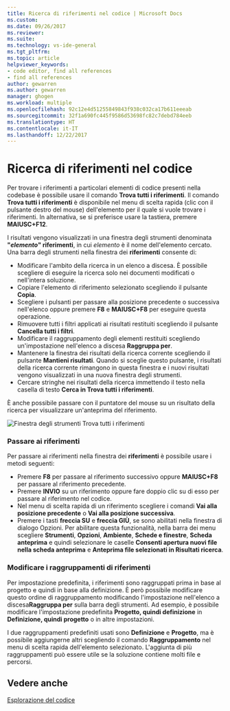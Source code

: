 ```yaml
---
title: Ricerca di riferimenti nel codice | Microsoft Docs
ms.custom: 
ms.date: 09/26/2017
ms.reviewer: 
ms.suite: 
ms.technology: vs-ide-general
ms.tgt_pltfrm: 
ms.topic: article
helpviewer_keywords:
- code editor, find all references
- find all references
author: gewarren
ms.author: gewarren
manager: ghogen
ms.workload: multiple
ms.openlocfilehash: 92c12e4d51255849843f938c032ca17b611eeeab
ms.sourcegitcommit: 32f1a690fc445f9586d53698fc82c7debd784eeb
ms.translationtype: HT
ms.contentlocale: it-IT
ms.lasthandoff: 12/22/2017
---
```

# <a name="finding-references-in-your-code"></a>Ricerca di riferimenti nel codice  
Per trovare i riferimenti a particolari elementi di codice presenti nella codebase è possibile usare il comando **Trova tutti i riferimenti**. Il comando **Trova tutti i riferimenti** è disponibile nel menu di scelta rapida (clic con il pulsante destro del mouse) dell'elemento per il quale si vuole trovare i riferimenti. In alternativa, se si preferisce usare la tastiera, premere **MAIUSC+F12**.  

I risultati vengono visualizzati in una finestra degli strumenti denominata **"*elemento*" riferimenti**, in cui *elemento* è il nome dell'elemento cercato. Una barra degli strumenti nella finestra dei **riferimenti** consente di:  
- Modificare l'ambito della ricerca in un elenco a discesa. È possibile scegliere di eseguire la ricerca solo nei documenti modificati o nell'intera soluzione.  
- Copiare l'elemento di riferimento selezionato scegliendo il pulsante **Copia**.  
- Scegliere i pulsanti per passare alla posizione precedente o successiva nell'elenco oppure premere **F8** e **MAIUSC+F8** per eseguire questa operazione.  
- Rimuovere tutti i filtri applicati ai risultati restituiti scegliendo il pulsante **Cancella tutti i filtri**.  
- Modificare il raggruppamento degli elementi restituiti scegliendo un'impostazione nell'elenco a discesa **Raggruppa per**.  
- Mantenere la finestra dei risultati della ricerca corrente scegliendo il pulsante **Mantieni risultati**. Quando si sceglie questo pulsante, i risultati della ricerca corrente rimangono in questa finestra e i nuovi risultati vengono visualizzati in una nuova finestra degli strumenti.  
- Cercare stringhe nei risultati della ricerca immettendo il testo nella casella di testo **Cerca in Trova tutti i riferimenti**.  

È anche possibile passare con il puntatore del mouse su un risultato della ricerca per visualizzare un'anteprima del riferimento.  

![Finestra degli strumenti Trova tutti i riferimenti](../ide/media/vside_findallreferences.png)  

### <a name="navigate-to-references"></a>Passare ai riferimenti
Per passare ai riferimenti nella finestra dei **riferimenti** è possibile usare i metodi seguenti:  

- Premere **F8** per passare al riferimento successivo oppure **MAIUSC+F8** per passare al riferimento precedente.  
- Premere **INVIO** su un riferimento oppure fare doppio clic su di esso per passare al riferimento nel codice.  
- Nel menu di scelta rapida di un riferimento scegliere i comandi **Vai alla posizione precedente** o **Vai alla posizione successiva**.  
- Premere i tasti **freccia SU** e **freccia GIÙ**, se sono abilitati nella finestra di dialogo Opzioni. Per abilitare questa funzionalità, nella barra dei menu scegliere **Strumenti**, **Opzioni**, **Ambiente**, **Schede e finestre**, **Scheda anteprima** e quindi selezionare le caselle **Consenti apertura nuovi file nella scheda anteprima** e **Anteprima file selezionati in Risultati ricerca**.  

### <a name="change-reference-groupings"></a>Modificare i raggruppamenti di riferimenti  
Per impostazione predefinita, i riferimenti sono raggruppati prima in base al progetto e quindi in base alla definizione. È però possibile modificare questo ordine di raggruppamento modificando l'impostazione nell'elenco a discesa**Raggruppa per** sulla barra degli strumenti. Ad esempio, è possibile modificare l'impostazione predefinita **Progetto, quindi definizione** in **Definizione, quindi progetto** o in altre impostazioni.  

I due raggruppamenti predefiniti usati sono **Definizione** e **Progetto**, ma è possibile aggiungerne altri scegliendo il comando **Raggruppamento** nel menu di scelta rapida dell'elemento selezionato. L'aggiunta di più raggruppamenti può essere utile se la soluzione contiene molti file e percorsi.  

## <a name="see-also"></a>Vedere anche  
[Esplorazione del codice](../ide/navigating-code.md)  